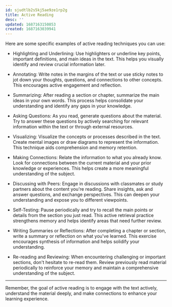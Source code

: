 ```yaml
---
id: sjudtlb2s5kj5ae9ze1rp2g
title: Active Reading
desc: ''
updated: 1687163150853
created: 1687163039941
---
```


Here are some specific examples of active reading techniques you can use:

- Highlighting and Underlining: Use highlighters or underline key points, important definitions, and main ideas in the text. This helps you visually identify and review crucial information later.

- Annotating: Write notes in the margins of the text or use sticky notes to jot down your thoughts, questions, and connections to other concepts. This encourages active engagement and reflection.

- Summarizing: After reading a section or chapter, summarize the main ideas in your own words. This process helps consolidate your understanding and identify any gaps in your knowledge.

- Asking Questions: As you read, generate questions about the material. Try to answer these questions by actively searching for relevant information within the text or through external resources.

- Visualizing: Visualize the concepts or processes described in the text. Create mental images or draw diagrams to represent the information. This technique aids comprehension and memory retention.

- Making Connections: Relate the information to what you already know. Look for connections between the current material and your prior knowledge or experiences. This helps create a more meaningful understanding of the subject.

- Discussing with Peers: Engage in discussions with classmates or study partners about the content you're reading. Share insights, ask and answer questions, and exchange perspectives. This can deepen your understanding and expose you to different viewpoints.

- Self-Testing: Pause periodically and try to recall the main points or details from the section you just read. This active retrieval practice strengthens memory and helps identify areas that need further review.

- Writing Summaries or Reflections: After completing a chapter or section, write a summary or reflection on what you've learned. This exercise encourages synthesis of information and helps solidify your understanding.

- Re-reading and Reviewing: When encountering challenging or important sections, don't hesitate to re-read them. Review previously read material periodically to reinforce your memory and maintain a comprehensive understanding of the subject.

---

Remember, the goal of active reading is to engage with the text actively, understand the material deeply, and make connections to enhance your learning experience.
